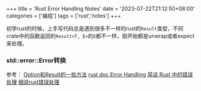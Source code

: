+++
title = 'Rust Error Handling Notes'
date = '2023-07-22T21:12:50+08:00'
categories = ['编程']
tags = ['rust','notes']
+++

初学rust的时候，上手写代码总是遇到很多不一样的rust的`Result`类型，不同crate中的函数返回的`Result<T, E>`的`E`都不一样，刚开始都是unwrap或者expect来处理。

<!--more-->

### std::error::Error转换
    

参考：
[Option和Result的一些方法](https://zyfjeff.github.io/%E5%8D%9A%E5%AE%A2/doc/rust/rust-error-handle/)
[rust doc Error Handling](https://doc.rust-lang.org/book/ch09-00-error-handling.html)
[简谈 Rust 中的错误处理](https://lotabout.me/2017/rust-error-handling/)
[细说rust错误处理](https://baoyachi.github.io/Rust/rust_error_handle.html#%E7%BB%86%E8%AF%B4rust%E9%94%99%E8%AF%AF%E5%A4%84%E7%90%86)